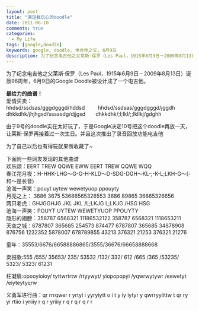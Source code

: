 ```yaml
---
layout: post
title: "满足我玩心的doodle"
date: 2011-06-10
comments: true
categories:
  - My Life
tags: [google,doodle]
keywords: google, doodle, 电吉他之父, 6月9日
description: 为了纪念电吉他之父莱斯·保罗（Les Paul，1915年6月9日－2009年8月13日）诞辰96周年，6月9日的Google Doodle被设计成了一个电吉他。 
---
```

为了纪念电吉他之父莱斯·保罗（Les Paul，1915年6月9日－2009年8月13日）诞辰96周年，6月9日的Google Doodle被设计成了一个电吉他。 

<!-- more --> 
  
**最给力的曲谱！**  
爱情买卖：  
hhdsd/ssdsas/gggdgggd/hddsd         hhdsd/ssdsas/gggdgggd/jggdh  
dhkkdhk/jhjhgsd/sssasdg/djjgsd       dhkkdhk/;l;lkl/;;lkllkj/gdghh

由于9号的doodle实在太好玩了，于是Google决定10号把这个doodle再放一天，让莱斯·保罗再接着过一次生日。并且这次推出了录音回放功能电吉他  
  
为了自己以后也有得玩就果断收藏了~

下面附一些网友发现的其他曲谱  
欢乐颂：EERT TREW QQWE EWW EERT TREW QQWE WQQ  
春江花月夜：H-HHK-LHG～G-G-H-KLD～D-SDG-DGH～KL-;-K-L;LKH-G～(-和～是长音)  
沧海一声笑：pouyt uytew wewetyuop ppouyty  
月亮之上： 3686 3675 53686565326553 3686 89865 36865326656  
两只老虎：GHJGGHJG JKL JKL /L;LKJG L;LKJG /HSG HSG  
沧海一声笑：POUYT UYTEW WEWETYUOP PPOUYTY  
隐形的翅膀：358787 6568321 11186532122 358787 6568321 1118653211  
天空之城：6787807 365685 254573 874477 6787807 365685 34878908 876756 1232352 5878007 678789855 43213 376321 21253 376321 21276

童年：35553/6676/66588886865/3555/36676/66658888668

卖报歌:555 /555/ 35653/ 235/ 53532 /132/ 332/ 612 /665 /365 /53235/ 5323/ 5323/ 61231

枉凝眉:opooyioioy/ tyttwrtrtw /rtyywyt/ yiopopopyi /yqwrwytywr /eewetyt /eiyteytyqrw

义勇军进行曲：qr rrrqwer r yrtyi i yyryiytt o i t y iy iytyr y qwrryyiittw t qr ry yi rtiio i yriiiy r q r yriiiy r q r q r q r r

&nbsp;